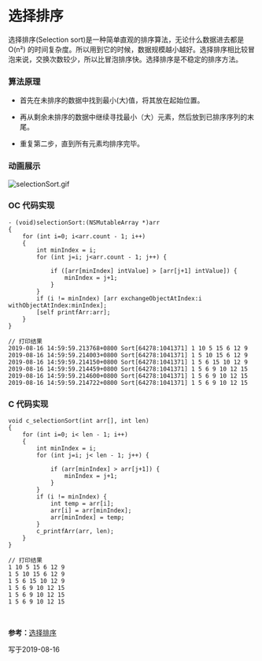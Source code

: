 
# 选择排序

选择排序(Selection sort)是一种简单直观的排序算法，无论什么数据进去都是 O(n²) 的时间复杂度。所以用到它的时候，数据规模越小越好。选择排序相比较冒泡来说，交换次数较少，所以比冒泡排序快。选择排序是不稳定的排序方法。


### 算法原理

- 首先在未排序的数据中找到最小(大)值，将其放在起始位置。

- 再从剩余未排序的数据中继续寻找最小（大）元素，然后放到已排序序列的末尾。

- 重复第二步，直到所有元素均排序完毕。
 

### 动画展示

![](https://images.gitee.com/uploads/images/2019/0816/135216_65e5d593_1355277.gif "selectionSort.gif")


### OC 代码实现

```
- (void)selectionSort:(NSMutableArray *)arr
{
    for (int i=0; i<arr.count - 1; i++)
    {
        int minIndex = i;
        for (int j=i; j<arr.count - 1; j++) {
            
            if ([arr[minIndex] intValue] > [arr[j+1] intValue]) {
                minIndex = j+1;
            }
        }
        if (i != minIndex) [arr exchangeObjectAtIndex:i withObjectAtIndex:minIndex];
        [self printfArr:arr];
    }
}

// 打印结果
2019-08-16 14:59:59.213768+0800 Sort[64278:1041371] 1 10 5 15 6 12 9
2019-08-16 14:59:59.214003+0800 Sort[64278:1041371] 1 5 10 15 6 12 9
2019-08-16 14:59:59.214150+0800 Sort[64278:1041371] 1 5 6 15 10 12 9
2019-08-16 14:59:59.214459+0800 Sort[64278:1041371] 1 5 6 9 10 12 15
2019-08-16 14:59:59.214600+0800 Sort[64278:1041371] 1 5 6 9 10 12 15
2019-08-16 14:59:59.214722+0800 Sort[64278:1041371] 1 5 6 9 10 12 15
```


### C 代码实现

```
void c_selectionSort(int arr[], int len)
{
    for (int i=0; i< len - 1; i++)
    {
        int minIndex = i;
        for (int j=i; j< len - 1; j++) {
            
            if (arr[minIndex] > arr[j+1]) {
                minIndex = j+1;
            }
        }
        if (i != minIndex) {
            int temp = arr[i];
            arr[i] = arr[minIndex];
            arr[minIndex] = temp;
        }
        c_printfArr(arr, len);
    }
}

// 打印结果
1 10 5 15 6 12 9 
1 5 10 15 6 12 9 
1 5 6 15 10 12 9 
1 5 6 9 10 12 15 
1 5 6 9 10 12 15 
1 5 6 9 10 12 15 
```


<br>

**参考：**[选择排序](https://github.com/hustcc/JS-Sorting-Algorithm/blob/master/2.selectionSort.md)

写于2019-08-16

<br>